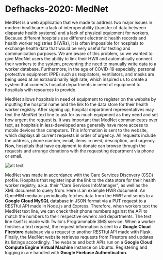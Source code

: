 # Defhacks-2020: MedNet

MedNet is a web application that we made to address two major issues in modern healthcare: a lack of interoperability (transfer of data between disparate health systems) and a lack of physical equipment for workers. Because different hospitals use different electronic health records and health worker registries (HWRs), it is often impossible for hospitals to exchange health data that would be very useful for testing and communication purposes. We are aware of this problem, so we wanted to give MedNet users the ability to link their HWR and automatically connect their workers to the system, preventing the need to manually write data to a worker database. Furthermore, in the age of COVID-19 especially, personal protective equipment (PPE) such as respirators, ventilators, and masks are being used at an extraordinarily high rate, which inspired us to create a system that connects hospital departments in need of equipment to hospitals with resources to provide.

MedNet allows hospitals in need of equipment to register on the website by inputting the hospital name and the link to the data store for their health worker registry. After signing up, hospital department representatives may text the MedNet text line to ask for as much equipment as they need and set how urgent the request is. It was important that MedNet communicates over text, as hospitals in less-developed area generally have more access to mobile devices than computers. This information is sent to the website, which displays all current requests in order of urgency. All requests include the address, phone number, email, items in need, description, and urgency. Now, hospitals that have equipment to donate can browse through the requests and arrange donations with the requesting department via phone or email.

![alt text](https://github.com/yuhwanlee1/Defhacks-2020/blob/master/diagrams/diagram.png?raw=true)

MedNet was made in accordance with the Care Services Discovery (CSD) profile. Hospitals that register input the link to the data store for their health worker registry, a.k.a. their "Care Services InfoManager", as well as the XML document to query from. Here is an example HWR document. An OpenHIM mediator periodically fetches data from the HWR and sends to a **Google Cloud MySQL** database in JSON format via a PUT request to a RESTful API made in Node.js and Express. Therefore, when workers text the MedNet text line, we can check their phone numbers against the API to match the numbers to their respective owners and departments. The text line itself is made with Twilio's Programmable SMS service. When a worker finishes a text request, the request information is sent to a **Google Cloud Firestore** database via a request to another RESTful API made with Flask. Finally, the MedNet website retrieves requests from Firestore and updates its listings accordingly. The website and both APIs run on a **Google Cloud Compute Engine Virtual Machin**e instance on Ubuntu. Registering and logging in are handled with **Google Firebase Authentication.**
